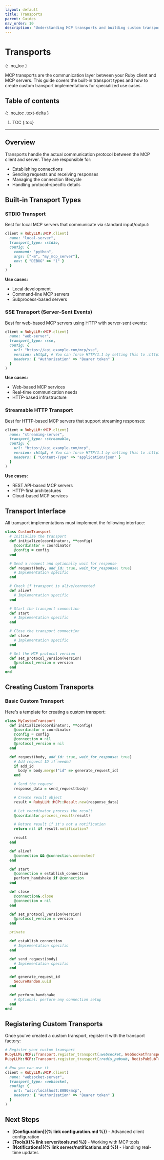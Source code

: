```yaml
---
layout: default
title: Transports
parent: Guides
nav_order: 10
description: "Understanding MCP transports and building custom transport implementations"
---
```


# Transports
{: .no_toc }

MCP transports are the communication layer between your Ruby client and MCP servers. This guide covers the built-in transport types and how to create custom transport implementations for specialized use cases.

## Table of contents
{: .no_toc .text-delta }

1. TOC
{:toc}

---

## Overview

Transports handle the actual communication protocol between the MCP client and server. They are responsible for:

- Establishing connections
- Sending requests and receiving responses
- Managing the connection lifecycle
- Handling protocol-specific details

## Built-in Transport Types

### STDIO Transport

Best for local MCP servers that communicate via standard input/output:

```ruby
client = RubyLLM::MCP.client(
  name: "local-server",
  transport_type: :stdio,
  config: {
    command: "python",
    args: ["-m", "my_mcp_server"],
    env: { "DEBUG" => "1" }
  }
)
```

**Use cases:**

- Local development
- Command-line MCP servers
- Subprocess-based servers

### SSE Transport (Server-Sent Events)

Best for web-based MCP servers using HTTP with server-sent events:

```ruby
client = RubyLLM::MCP.client(
  name: "web-server",
  transport_type: :sse,
  config: {
    url: "https://api.example.com/mcp/sse",
    version: :http2, # You can force HTTP/1.1 by setting this to :http1, default with try to setup HTTP/2 connection
    headers: { "Authorization" => "Bearer token" }
  }
)
```

**Use cases:**

- Web-based MCP services
- Real-time communication needs
- HTTP-based infrastructure

### Streamable HTTP Transport

Best for HTTP-based MCP servers that support streaming responses:

```ruby
client = RubyLLM::MCP.client(
  name: "streaming-server",
  transport_type: :streamable,
  config: {
    url: "https://api.example.com/mcp",
    version: :http2, # You can force HTTP/1.1 by setting this to :http1, default with try to setup HTTP/2 connection
    headers: { "Content-Type" => "application/json" }
  }
)
```

**Use cases:**

- REST API-based MCP servers
- HTTP-first architectures
- Cloud-based MCP services

## Transport Interface

All transport implementations must implement the following interface:

```ruby
class CustomTransport
  # Initialize the transport
  def initialize(coordinator:, **config)
    @coordinator = coordinator
    @config = config
  end

  # Send a request and optionally wait for response
  def request(body, add_id: true, wait_for_response: true)
    # Implementation specific
  end

  # Check if transport is alive/connected
  def alive?
    # Implementation specific
  end

  # Start the transport connection
  def start
    # Implementation specific
  end

  # Close the transport connection
  def close
    # Implementation specific
  end

  # Set the MCP protocol version
  def set_protocol_version(version)
    @protocol_version = version
  end
end
```

## Creating Custom Transports

### Basic Custom Transport

Here's a template for creating a custom transport:

```ruby
class MyCustomTransport
  def initialize(coordinator:, **config)
    @coordinator = coordinator
    @config = config
    @connection = nil
    @protocol_version = nil
  end

  def request(body, add_id: true, wait_for_response: true)
    # Add request ID if needed
    if add_id
      body = body.merge("id" => generate_request_id)
    end

    # Send the request
    response_data = send_request(body)

    # Create result object
    result = RubyLLM::MCP::Result.new(response_data)

    # Let coordinator process the result
    @coordinator.process_result(result)

    # Return result if it's not a notification
    return nil if result.notification?

    result
  end

  def alive?
    @connection && @connection.connected?
  end

  def start
    @connection = establish_connection
    perform_handshake if @connection
  end

  def close
    @connection&.close
    @connection = nil
  end

  def set_protocol_version(version)
    @protocol_version = version
  end

  private

  def establish_connection
    # Implementation specific
  end

  def send_request(body)
    # Implementation specific
  end

  def generate_request_id
    SecureRandom.uuid
  end

  def perform_handshake
    # Optional: perform any connection setup
  end
end
```

## Registering Custom Transports

Once you've created a custom transport, register it with the transport factory:

```ruby
# Register your custom transport
RubyLLM::MCP::Transport.register_transport(:websocket, WebSocketTransport)
RubyLLM::MCP::Transport.register_transport(:redis_pubsub, RedisPubSubTransport)

# Now you can use it
client = RubyLLM::MCP.client(
  name: "websocket-server",
  transport_type: :websocket,
  config: {
    url: "ws://localhost:8080/mcp",
    headers: { "Authorization" => "Bearer token" }
  }
)
```

## Next Steps

- **[Configuration]({% link configuration.md %})** - Advanced client configuration
- **[Tools]({% link server/tools.md %})** - Working with MCP tools
- **[Notifications]({% link server/notifications.md %})** - Handling real-time updates
